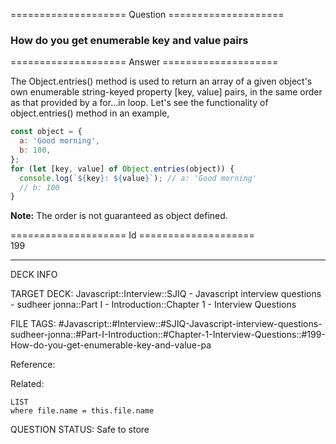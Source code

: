 ==================== Question ====================  

### How do you get enumerable key and value pairs  

==================== Answer ====================  

The Object.entries() method is used to return an array of a given object's own
enumerable string-keyed property [key, value] pairs, in the same order as that
provided by a for...in loop. Let's see the functionality of object.entries()
method in an example,

```javascript
const object = {
  a: 'Good morning',
  b: 100,
};
for (let [key, value] of Object.entries(object)) {
  console.log(`${key}: ${value}`); // a: 'Good morning'
  // b: 100
}
```

**Note:** The order is not guaranteed as object defined.

==================== Id ====================  
199
<!--ID: 1707879833328-->

---

DECK INFO

TARGET DECK: Javascript::Interview::SJIQ - Javascript interview questions - sudheer jonna::Part I - Introduction::Chapter 1 - Interview Questions

FILE TAGS: #Javascript::#Interview::#SJIQ-Javascript-interview-questions-sudheer-jonna::#Part-I-Introduction::#Chapter-1-Interview-Questions::#199-How-do-you-get-enumerable-key-and-value-pa

Reference:

Related:

```dataview
LIST
where file.name = this.file.name
```
QUESTION STATUS: Safe to store
